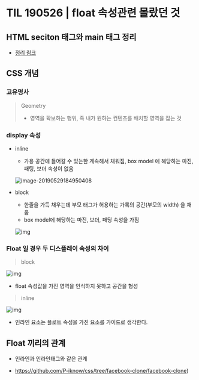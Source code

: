 # TIL 190526 | float 속성관련 몰랐던 것

## HTML seciton 태그와 main 태그 정리

- [정리 링크]([https://github.com/P-iknow/dev-log/blob/master/html/section%2Bmain%EC%9A%94%EC%86%8C.md](https://github.com/P-iknow/dev-log/blob/master/html/section%2Bmain요소.md))

## CSS 개념

### 고유명사

>  Geometry
>
> - 영역을 확보하는 행위, 즉 내가 원하는 컨텐츠를 배치할 영역을 잡는 것

### display 속성

- inline 

  - 가용 공간에 들어갈 수 있는한  계속해서 채워짐, box model 에 해당하는 마진, 패팅, 보더 속성이 없음 

  ![image-20190529184950408](/Users/godot/dev-log/log/TIL/assets/image-20190529184950408.png)

- block 

  - 한줄을 가득 채우는데 부모 태그가 허용하는 가록의 공간(부모의 width) 을 채움
  - box model에 해당하는 마진, 보더, 패딩 속성을 가짐

  ![img](https://i2.wp.com/www.bsidesoft.com/wp-content/uploads/2017/02/img1.png?resize=400%2C200)

### Float 일 경우 두 디스플레이 속성의 차이

> block

![img](/Users/godot/dev-log/log/TIL/assets/img4.png)

- float 속성값을 가진 영역을 인식하지 못하고 공간을 형성

> inline 

![img](/Users/godot/dev-log/log/TIL/assets/img3.png)

- 인라인 요소는 플로트 속성을 가진 요소를 가이드로 생각한다. 



## Float 끼리의 관계

- 인라인과 인라인태그와 같은 관계 

- https://github.com/P-iknow/css/tree/facebook-clone/facebook-clone)

